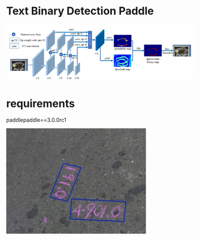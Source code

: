 # Text Binary Detection Paddle
![plot](images/db_net.png)
# requirements
paddlepaddle==3.0.0rc1

![plot](images/visualize.jpg)